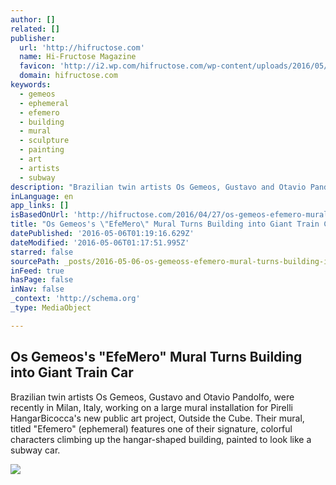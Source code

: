 ```yaml
---
author: []
related: []
publisher:
  url: 'http://hifructose.com'
  name: Hi-Fructose Magazine
  favicon: 'http://i2.wp.com/hifructose.com/wp-content/uploads/2016/05/cropped-HFwhitelogoforMOCA.jpg?fit=192%2C192'
  domain: hifructose.com
keywords:
  - gemeos
  - ephemeral
  - efemero
  - building
  - mural
  - sculpture
  - painting
  - art
  - artists
  - subway
description: "Brazilian twin artists Os Gemeos, Gustavo and Otavio Pandolfo, were recently in Milan, Italy, working on a large mural installation for Pirelli HangarBicocca's new public art project, Outside the Cube. Their mural, titled \"Efemero\" (ephemeral) features one of their signature, colorful characters climbing up the hangar-shaped building, painted to look like a subway car."
inLanguage: en
app_links: []
isBasedOnUrl: 'http://hifructose.com/2016/04/27/os-gemeos-efemero-mural-turns-building-into-giant-train-car/'
title: "Os Gemeos's \"EfeMero\" Mural Turns Building into Giant Train Car"
datePublished: '2016-05-06T01:19:16.629Z'
dateModified: '2016-05-06T01:17:51.995Z'
starred: false
sourcePath: _posts/2016-05-06-os-gemeoss-efemero-mural-turns-building-into-giant-train.md
inFeed: true
hasPage: false
inNav: false
_context: 'http://schema.org'
_type: MediaObject

---
```

<article style=""><h1>Os Gemeos's "EfeMero" Mural Turns Building into Giant Train Car</h1><p>Brazilian twin artists Os Gemeos, Gustavo and Otavio Pandolfo, were recently in Milan, Italy, working on a large mural installation for Pirelli HangarBicocca's new public art project, Outside the Cube. Their mural, titled "Efemero" (ephemeral) features one of their signature, colorful characters climbing up the hangar-shaped building, painted to look like a subway car.</p><img src="https://c2.staticflickr.com/2/1548/26615639961_faed46c0c5_b.jpg" /></article>